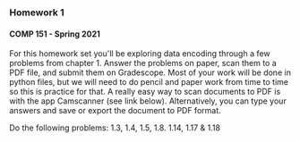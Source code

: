### Homework 1
#### COMP 151 - Spring 2021

For this homework set you'll be exploring data encoding through a few problems from chapter 1.  Answer the problems on paper, scan them to a PDF file, and submit them on Gradescope. Most of your work will be done in python files, but we will need to do pencil and paper work from time to time so this is practice for that. A really easy way to scan documents to PDF is with the app Camscanner (see link below). Alternatively, you can type your answers and save or export the document to PDF format.

Do the following problems: 1.3, 1.4, 1.5,  1.8. 1.14, 1.17 & 1.18
